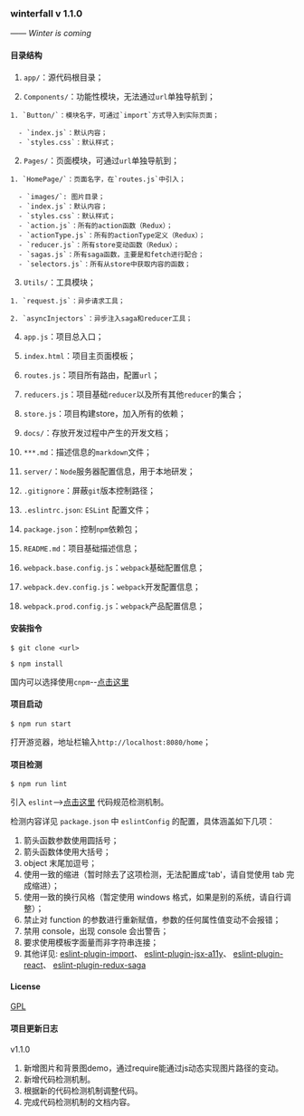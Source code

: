 
### winterfall  v 1.1.0

*—— Winter is coming*

#### 目录结构

1. `app/`：源代码根目录；

  1. `Components/`：功能性模块，无法通过`url`单独导航到；

    1. `Button/`：模块名字，可通过`import`方式导入到实际页面；

      - `index.js`：默认内容；
      - `styles.css`：默认样式；

  2. `Pages/`：页面模块，可通过`url`单独导航到；

    1. `HomePage/`：页面名字，在`routes.js`中引入；

      - `images/`: 图片目录；
      - `index.js`：默认内容；
      - `styles.css`：默认样式；
      - `action.js`：所有的action函数（Redux）；
      - `actionType.js`：所有的actionType定义（Redux）；
      - `reducer.js`：所有store变动函数（Redux）；
      - `sagas.js`：所有saga函数，主要是和fetch进行配合；
      - `selectors.js`：所有从store中获取内容的函数；

  3. `Utils/`：工具模块；

    1. `request.js`：异步请求工具；
    
    2. `asyncInjectors`：异步注入saga和reducer工具；

  4. `app.js`：项目总入口；

  5. `index.html`：项目主页面模板；

  6. `routes.js`：项目所有路由，配置`url`；

  7. `reducers.js`：项目基础`reducer`以及所有其他`reducer`的集合；

  8. `store.js`：项目构建store，加入所有的依赖；

2. `docs/`：存放开发过程中产生的开发文档；

  1. `***.md`：描述信息的`markdown`文件；

3. `server/`：`Node`服务器配置信息，用于本地研发；

4. `.gitignore`：屏蔽`git`版本控制路径；

5. `.eslintrc.json`: `ESLint` 配置文件；

6. `package.json`：控制`npm`依赖包；

7. `README.md`：项目基础描述信息；

8. `webpack.base.config.js`：`webpack`基础配置信息；

9. `webpack.dev.config.js`：`webpack`开发配置信息；

10. `webpack.prod.config.js`：`webpack`产品配置信息；

#### 安装指令

```node
$ git clone <url>
```

```node
$ npm install
```

国内可以选择使用`cnpm`--[点击这里](https://npm.taobao.org/)

#### 项目启动

```node
$ npm run start
```

打开游览器，地址栏输入`http://localhost:8080/home`；

#### 项目检测

```node
$ npm run lint
```

引入 `eslint`-->[点击这里](http://eslint.cn/docs/rules/) 代码规范检测机制。

检测内容详见 `package.json` 中 `eslintConfig` 的配置，具体涵盖如下几项：

1. 箭头函数参数使用圆括号；
2. 箭头函数体使用大括号；
3. object 末尾加逗号；
4. 使用一致的缩进（暂时除去了这项检测，无法配置成'tab'，请自觉使用 tab 完成缩进）；
5. 使用一致的换行风格（暂定使用 windows 格式，如果是别的系统，请自行调整）；
6. 禁止对 function 的参数进行重新赋值，参数的任何属性值变动不会报错；
7. 禁用 console，出现 console 会出警告；
8. 要求使用模板字面量而非字符串连接；
9. 其他详见:
  [eslint-plugin-import](https://github.com/benmosher/eslint-plugin-import)、
  [eslint-plugin-jsx-a11y](https://github.com/evcohen/eslint-plugin-jsx-a11y)、
  [eslint-plugin-react](https://github.com/yannickcr/eslint-plugin-react)、
  [eslint-plugin-redux-saga](https://github.com/pke/eslint-plugin-redux-saga)

#### License

[GPL](https://tldrlegal.com/license/gnu-general-public-license-v2)


#### 项目更新日志

v1.1.0

1. 新增图片和背景图demo，通过require能通过js动态实现图片路径的变动。
2. 新增代码检测机制。
3. 根据新的代码检测机制调整代码。
4. 完成代码检测机制的文档内容。









